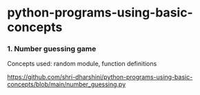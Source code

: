 # python-programs-using-basic-concepts

<h3> 1. Number guessing game </h3>

  Concepts used: random module, function definitions
  
  https://github.com/shri-dharshini/python-programs-using-basic-concepts/blob/main/number_guessing.py
